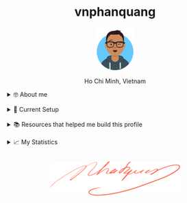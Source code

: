 <h1 align="center">vnphanquang</h1>

<p align="center">
  <a href="https://github.com/vnphanquang" target="_blank">
    <img src="./.github/images/avataaars.svg" alt="vnphanquang" height="100"/>
  </a>
</p>

<p align="center">Ho Chi Minh, Vietnam</p>

<details>
  <summary>🤓 About me</summary>

  <details align="center">
    <summary>My story</summary>
    <details align="center">
      <summary>Expand to see more of this</summary>
      <details align="center">
        <summary>Make this open to see some miracles</summary>
        <details align="center">
          <summary>You are getting there, keep going!</summary>
          <details align="center">
            <summary>You do really want to see how this ends, don't you?</summary>
            <details align="center">
              <summary>Well I have some exciting news to tell you</summary>
              <details align="center">
                <summary>You just wasted 5 seconds for this crap</summary>
                <details align="center">
                  <summary>Get your butt back to work</summary>
                  <details align="center">
                    <summary>Shame on you I have no story</summary>
                    <details align="center">
                      <summary>Okay now you are getting me annoyed...</summary>
                      <details align="center">
                        <summary>Okay okay, I will tell you my story, geez louise!</summary>
                        <details align="center">
                          <summary>It goes like this:</summary>
                          <details align="center">
                            <summary>...</summary>
                          </details>
                        </details>
                      </details>
                    </details>
                  </details>
                </details>
              </details>
            </details>
          </details>
        </details>
      </details>
    </details>
  </details>

  <br />

  My name is Quang Phan. I am a learner and a developer. This is where I dedicate my energy to the open source community.

  You are probably bored already so get back to whatever you were doing. See you out there on the field.

  In case you want to reach me, find me at `vnphanquang` on most social platforms.

  Cheers!
</details>

<br />

<details>
  <summary>💾 Current Setup</summary>
  <br />

My keyboard: [ZSA Moonlander](https://www.zsa.io/moonlander) [![monkeytype.badge]][monkeytype]

See my [.config] here for all my setup.

I mostly use Linux: [i3wm] & [polybar], [alacritty], [fish], [tmux], [neovim],

[![setup screenshot][local.images.setup]][.config]

I also use mac at work sometimes but only when i am forced too 😂.

</details>

<br />

<details>
  <summary>📚 Resources that helped me build this profile</summary>
  <br />

- [`awesome` collection of Github profiles](https://github.com/abhisheknaiidu/awesome-github-profile-readme#icons-) for inspiration
- [simpleicons](https://simpleicons.org/) for svg icons
- [getavataaars](https://getavataaars.com/) for avatar generation
- [wakatime](https://wakatime.com/dashboard), [wakatime-vscode](https://marketplace.visualstudio.com/items?itemName=WakaTime.vscode-wakatime) and the [anmol098/waka-readme-stats](https://github.com/anmol098/waka-readme-stats) github action for the coding stats section at end of this profile.

glhf!
</details>

<br />

<details>
  <summary>📈 My Statistics</summary>
  <br />

<!--START_SECTION:waka-->
![Code Time](http://img.shields.io/badge/Code%20Time-4%2C923%20hrs%2033%20mins-blue)

![Profile Views](http://img.shields.io/badge/Profile%20Views-0-blue)

**I'm an Early 🐤** 

```text
🌞 Morning                7800 commits        ████████░░░░░░░░░░░░░░░░░   33.62 % 
🌆 Daytime                9175 commits        ██████████░░░░░░░░░░░░░░░   39.54 % 
🌃 Evening                5939 commits        ██████░░░░░░░░░░░░░░░░░░░   25.60 % 
🌙 Night                  288 commits         ░░░░░░░░░░░░░░░░░░░░░░░░░   01.24 % 
```
📅 **I'm Most Productive on Wednesday** 

```text
Monday                   3344 commits        ████░░░░░░░░░░░░░░░░░░░░░   14.41 % 
Tuesday                  2661 commits        ███░░░░░░░░░░░░░░░░░░░░░░   11.47 % 
Wednesday                4422 commits        █████░░░░░░░░░░░░░░░░░░░░   19.06 % 
Thursday                 3324 commits        ████░░░░░░░░░░░░░░░░░░░░░   14.33 % 
Friday                   3444 commits        ████░░░░░░░░░░░░░░░░░░░░░   14.84 % 
Saturday                 3644 commits        ████░░░░░░░░░░░░░░░░░░░░░   15.71 % 
Sunday                   2363 commits        ███░░░░░░░░░░░░░░░░░░░░░░   10.18 % 
```


📊 **This Week I Spent My Time On** 

```text
🕑︎ Time Zone: Asia/Ho_Chi_Minh

💬 Programming Languages: 
TypeScript               9 hrs 56 mins       ███████░░░░░░░░░░░░░░░░░░   29.09 % 
Svelte                   6 hrs 32 mins       █████░░░░░░░░░░░░░░░░░░░░   19.13 % 
Markdown                 6 hrs 6 mins        ████░░░░░░░░░░░░░░░░░░░░░   17.87 % 
YAML                     3 hrs 32 mins       ███░░░░░░░░░░░░░░░░░░░░░░   10.37 % 
conf                     1 hr 14 mins        █░░░░░░░░░░░░░░░░░░░░░░░░   03.65 % 

🔥 Editors: 
Neovim                   34 hrs 8 mins       █████████████████████████   99.83 % 
Unknown Editor           3 mins              ░░░░░░░░░░░░░░░░░░░░░░░░░   00.17 % 

💻 Operating System: 
Linux                    32 hrs 56 mins      ████████████████████████░   96.33 % 
Windows                  1 hr 15 mins        █░░░░░░░░░░░░░░░░░░░░░░░░   03.67 % 
```

**I Mostly Code in TypeScript** 

```text
TypeScript               33 repos            █████████░░░░░░░░░░░░░░░░   37.93 % 
JavaScript               22 repos            ██████░░░░░░░░░░░░░░░░░░░   25.29 % 
Svelte                   14 repos            ████░░░░░░░░░░░░░░░░░░░░░   16.09 % 
CSS                      3 repos             █░░░░░░░░░░░░░░░░░░░░░░░░   03.45 % 
Jupyter Notebook         1 repo              ░░░░░░░░░░░░░░░░░░░░░░░░░   01.15 % 
```




 Last Updated on 14/09/2025 00:50:39 UTC
<!--END_SECTION:waka-->

</details>


<br />

<p align="center">
  <a href="https://github.com/vnphanquang" target="_blank">
    <img src="./.github/images/signature.svg" height="80" />
  </a>
</p>

[monkeytype.badge]: https://img.shields.io/endpoint?style=for-the-badge&url=https%3A%2F%2Fmonkeytype-badge-vhd5lan7mmhz.runkit.sh%3Fmessage%3D110wpm%26label%3Dmonkeytype%26logoVariant%3Done
[monkeytype]: https://monkeytype.com/

[alacritty]: https://alacritty.org/
[polybar]: https://github.com/polybar/polybar
[i3wm]: https://i3wm.org/
[tmux]: https://github.com/tmux/tmux/wiki
[fish]: https://fishshell.com/
[neovim]: https://neovim.io/
[vscode]: https://code.visualstudio.com/
[vscode.vim]: https://marketplace.visualstudio.com/items?itemName=vscodevim.vim

[.config]: https://github.com/vnphanquang/.config
[local.images.setup]: ./.github/images/setup.png
